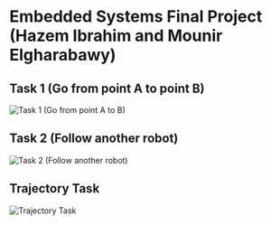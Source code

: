 # Embedded Systems Final Project (Hazem Ibrahim and Mounir Elgharabawy)

## Task 1 (Go from point A to point B)
![Task 1 (Go from point A to B)](https://github.com/hazemibrahim97/Embedded_Systems_Final_Project/blob/master/Gifs/Task_1.gif "Task 1 (Go from point A to B)")

## Task 2 (Follow another robot)
![Task 2 (Follow another robot)](https://github.com/hazemibrahim97/Embedded_Systems_Final_Project/blob/master/Gifs/Task_2.gif "Task 2 (Follow another robot)")

## Trajectory Task
![Trajectory Task](https://github.com/hazemibrahim97/Embedded_Systems_Final_Project/blob/master/Gifs/Trajectory.gif "Trajectory Task")
